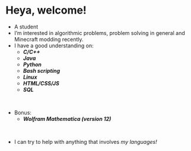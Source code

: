 # Heya, welcome!
* A student
* I’m interested in algorithmic problems, problem solving in general and Minecraft modding recently.
* I have a good understanding on:
  *  _**C/C++**_
  *  _**Java**_
  *  _**Python**_
  *  _**Bash scripting**_
  *  _**Linux**_ 
  *  _**HTML/CSS/JS**_
  *  _**SQL**_
  
<br />

* Bonus: 
  * _**Wolfram Mathematica (version 12)**_
  
<br />

* I can try to help with anything that involves _my languages!_
  
<!---
rebelscar/rebelscar is a ✨ special ✨ repository because its `README.md` (this file) appears on your GitHub profile.
You can click the Preview link to take a look at your changes.
--->

